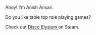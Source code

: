 Ahoy! I'm Anish Ansari.

Do you like table top role playing games?

<p>Check out <a href="https://store.steampowered.com/app/632470/Disco_Elysium/" target="_blank" rel="noopener noreferrer">Disco Elysium </a>on Steam.</p>
